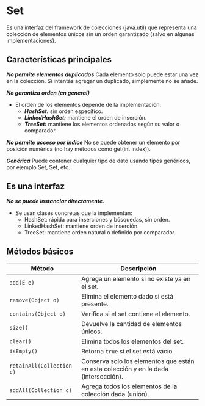 # Set

Es una interfaz del framework de colecciones (java.util) que representa una colección de elementos únicos sin un orden garantizado (salvo en algunas implementaciones).

## Características principales

***No permite elementos duplicados***
Cada elemento solo puede estar una vez en la colección. Si intentás agregar un duplicado, simplemente no se añade.

***No garantiza orden (en general)***

- El orden de los elementos depende de la implementación:
  - ***HashSet:*** sin orden específico.
  - ***LinkedHashSet:*** mantiene el orden de inserción.
  - ***TreeSet:*** mantiene los elementos ordenados según su valor o comparador.

***No permite acceso por índice***
No se puede obtener un elemento por posición numérica (no hay métodos como get(int index)).

***Genérica***
Puede contener cualquier tipo de dato usando tipos genéricos, por ejemplo Set<Integer>, Set<String>, etc.

## Es una interfaz

***No se puede instanciar directamente.***

- Se usan clases concretas que la implementan:
  - HashSet: rápida para inserciones y búsquedas, sin orden.
  - LinkedHashSet: mantiene orden de inserción.
  - TreeSet: mantiene orden natural o definido por comparador.

## Métodos básicos

| Método                      | Descripción                                                      |
|-----------------------------|-----------------------------------------------------------------|
| `add(E e)`                  | Agrega un elemento si no existe ya en el set.                   |
| `remove(Object o)`          | Elimina el elemento dado si está presente.                      |
| `contains(Object o)`        | Verifica si el set contiene el elemento.                        |
| `size()`                    | Devuelve la cantidad de elementos únicos.                       |
| `clear()`                   | Elimina todos los elementos del set.                            |
| `isEmpty()`                 | Retorna `true` si el set está vacío.                            |
| `retainAll(Collection c)`   | Conserva solo los elementos que están en esta colección y en la dada (intersección). |
| `addAll(Collection c)`      | Agrega todos los elementos de la colección dada (unión).       |
